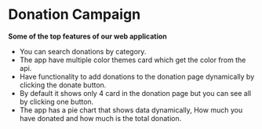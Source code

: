 # Donation Campaign

**Some of the top features of our web application**
* You can search donations by category.
* The app have multiple color themes card which get the color from the api.
* Have functionality to add donations to the donation page dynamically by clicking the donate button.
* By default it shows only 4 card in the donation page but you can see all by clicking one button.
* The app has a pie chart that shows data dynamically, How much you have donated and how much is the total donation. 